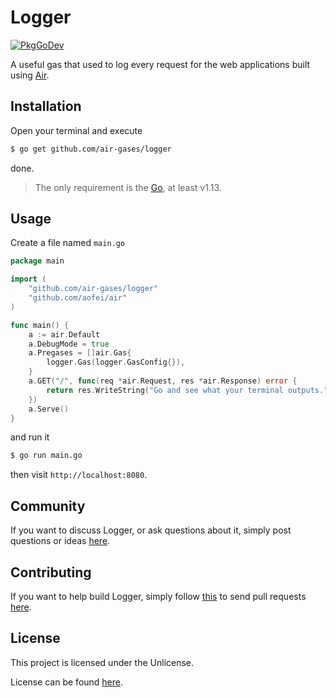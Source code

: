 # Logger

[![PkgGoDev](https://pkg.go.dev/badge/github.com/air-gases/logger)](https://pkg.go.dev/github.com/air-gases/logger)

A useful gas that used to log every request for the web applications built using
[Air](https://github.com/aofei/air).

## Installation

Open your terminal and execute

```bash
$ go get github.com/air-gases/logger
```

done.

> The only requirement is the [Go](https://golang.org), at least v1.13.

## Usage

Create a file named `main.go`

```go
package main

import (
	"github.com/air-gases/logger"
	"github.com/aofei/air"
)

func main() {
	a := air.Default
	a.DebugMode = true
	a.Pregases = []air.Gas{
		logger.Gas(logger.GasConfig{}),
	}
	a.GET("/", func(req *air.Request, res *air.Response) error {
		return res.WriteString("Go and see what your terminal outputs.")
	})
	a.Serve()
}
```

and run it

```bash
$ go run main.go
```

then visit `http://localhost:8080`.

## Community

If you want to discuss Logger, or ask questions about it, simply post questions
or ideas [here](https://github.com/air-gases/logger/issues).

## Contributing

If you want to help build Logger, simply follow
[this](https://github.com/air-gases/logger/wiki/Contributing) to send pull
requests [here](https://github.com/air-gases/logger/pulls).

## License

This project is licensed under the Unlicense.

License can be found [here](LICENSE).
